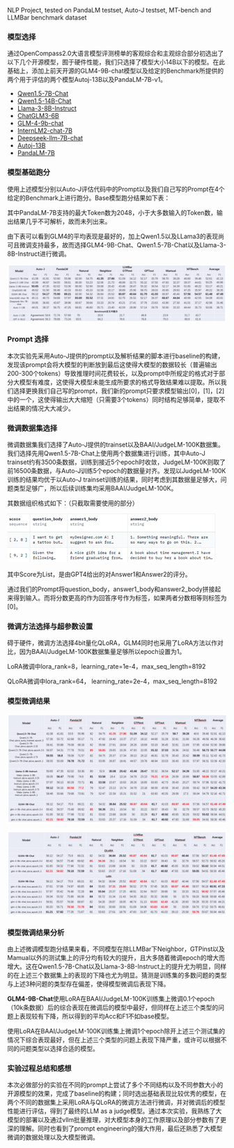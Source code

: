 NLP Project, tested on PandaLM testset, Auto-J testset, MT-bench and LLMBar benchmark dataset

### 模型选择

通过OpenCompass2.0大语言模型评测榜单的客观综合和主观综合部分初选出了以下几个开源模型，囿于硬件性能，我们只选择了模型大小14B以下的模型。在此基础上，添加上前天开源的GLM4-9B-chat模型以及给定的Benchmark所提供的两个用于评估的两个模型Autoj-13B以及PandaLM-7B-v1。

- [Qwen1.5-7B-Chat](https://huggingface.co/Qwen/Qwen1.5-7B-Chat)
- [Qwen1.5-14B-Chat](https://huggingface.co/Qwen/Qwen1.5-14B-Chat)
- [Llama-3-8B-Instruct](https://huggingface.co/meta-llama/Meta-Llama-3-8B-Instruct)
- [ChatGLM3-6B](https://huggingface.co/THUDM/chatglm3-6b)
- [GLM-4-9b-chat](https://huggingface.co/THUDM/glm-4-9b-chat)
- [InternLM2-chat-7B](https://huggingface.co/internlm/internlm2-chat-7b)
- [Deepseek-llm-7B-chat](https://huggingface.co/deepseek-ai/deepseek-llm-7b-chat)
- [Autoj-13B](https://huggingface.co/GAIR/autoj-13b)
- [PandaLM-7B](https://huggingface.co/WeOpenML/PandaLM-7B-v1)

### 模型基础跑分

使用上述模型分别以Auto-J评估代码中的Prompt以及我们自己写的Prompt在4个给定的Benchmark上进行跑分。Base模型跑分结果如下表：

其中PandaLM-7B支持的最大Token数为2048，小于大多数输入的Token数，输出结果几乎不可解析，故而未列出来。

由下表可以看到GLM4的平均表现是最好的，加上Qwen1.5以及LLama3的表现尚可且微调支持最多，故而选择GLM4-9B-Chat、Qwen1.5-7B-Chat以及Llama-3-8B-Instruct进行微调。

![](tables/table1.png)

### Prompt 选择

本次实验先采用Auto-J提供的prompt以及解析结果的脚本进行baseline的构建，发现该prompt会将大模型的判断放到最后这使得大模型的数据较长（普遍输出200-300个tokens）导致推理时间花费较长，以及prompt中所规定的格式对于部分大模型有难度，这使得大模型未能生成所要求的格式导致结果难以提取。所以我们选择更换我们自己写的prompt，我们新的prompt只要求模型输出[0]，[1]，[2]中的一个，这使得输出大大缩短（只需要3个tokens）同时结构足够简单，提取不出结果的情况大大减少。

### 微调数据集选择

微调数据集我们选择了Auto-J提供的trainset以及BAAI/JudgeLM-100K数据集。我们选择先用Qwen1.5-7B-Chat上使用两个数据集进行训练，其中Auto-J trainset约有3500条数据，训练到接近5个epoch时收敛，JudgeLM-100K则取了前16500条数据，与Auto-J训练5个epoch的数据量对齐。发现以JudgeLM-100K训练的结果均优于以Auto-J trainset训练的结果，同时考虑到其数据量足够大，问题类型足够广，所以后续训练集均采用BAAI/JudgeLM-100K。

其数据组织格式如下：（只截取需要使用的部分）

![](tables/JudgeLM-100K.png)

其中Score为List，是由GPT4给出的对Answer1和Answer2的评分。

通过我们的Prompt将question_body，answer1_body和answer2_body拼接起来得到输入。而将分数更高的作为回答序号作为标签，如果两者分数相等则标签为[0]。

### 微调方法选择与超参数设置

碍于硬件，微调方法选择4bit量化QLoRA，GLM4同时也采用了LoRA方法以作对比，因为BAAI/JudgeLM-100K数据集量足够所以epoch设置为1。

LoRA微调中lora_rank=8，learning_rate=1e-4，max_seq_length=8192

QLoRA微调中lora_rank=64， learning_rate=2e-4，max_seq_length=8192

### 模型微调结果

![](tables/table2.png)

![](tables/table3.png)

### 模型微调结果分析

由上述微调模型跑分结果来看，不同模型在除LLMBar下Neighbor，GTPinst以及Mamual以外的测试集上的评分均有较大的提升，且大多随着微调epoch的增大而增大。这在Qwen1.5-7B-Chat以及Llama-3-8B-Instruct上的提升尤为明显，同样的在上述三个数据集上的表现的下降也尤为明显。猜测是训练集的多数问题的类型与上述3种问题的类型存在偏差，使得模型微调后表现下降。

**GLM4-9B-Chat**使用LoRA在BAAI/JudgeLM-100K训练集上微调0.1个epoch（10k条数据）后的综合表现在微调后的模型中最好，但同样在上述三个类型的问题上表现较有下降，所以得到的平均Acc和F1不如base模型。

使用LoRA在BAAI/JudgeLM-100K训练集上微调1个epoch除开上述三个测试集的情况下综合表现最好，但在上述三个类型的问题上表现下降严重，或许可以根据不同的问题类型以选择合适的模型。

### 实验过程总结和感想

本次必做部分的实验在不同的prompt上尝试了多个不同结构以及不同参数大小的开源模型的效果，完成了baseline的构建；同时选出基础表现比较优秀的模型，在两个不同的数据集上采用LoRA与QLoRA的微调方法进行微调，并对微调后的模型性能进行评估，得到了最终的LLM as a judge模型。通过本次实验，我熟练了大模型的部署以及通过vllm批量推理，对大模型本身的工作原理以及部分参数有了更深的理解。同时也看到了prompt engineering的强大作用，最后还熟悉了大模型微调的数据处理以及大模型微调。
